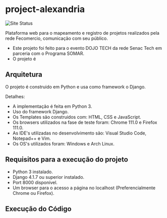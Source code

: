 # project-alexandria

![Site Status](https://img.shields.io/website/https/senshimun.pythonanywhere.com/)

Plataforma web para o mapeamento e registro de projetos realizados pela rede Fecomercio, comunicação com seu público.

* Este projeto foi feito para o evento DOJO TECH da rede Senac Tech em parceria com o Programa SOMAR.
* O projeto é 


## Arquitetura

O projeto é construido em Python e usa como framework o Django.

Detalhes:

* A implementação é feita em Python 3.
* Uso do framework Django.
* Os Templates são construidos com: HTML, CSS e JavaScript.
* Os browsers utilizados na fase de teste foram: Chrome 111.0 e Firefox 111.0.
* As IDE's utilizadas no desenvolvimento são: Visual Studio Code, Notepad++ e Vim.
* Os OS's utilizados foram: Windows e Arch Linux.

## Requisitos para a execução do projeto

* Python 3 instalado.
* Django 4.1.7 ou superior instalado.
* Port 8000 disponível.
* Um browser para o acesso a página no localhost (Preferencialmente Chrome ou Firefox).

## Execução do Código
